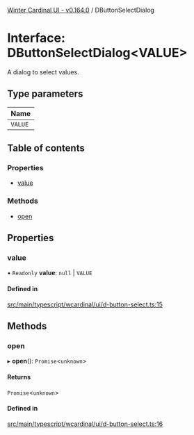 [Winter Cardinal UI - v0.164.0](../index.md) / DButtonSelectDialog

# Interface: DButtonSelectDialog<VALUE\>

A dialog to select values.

## Type parameters

| Name |
| :------ |
| `VALUE` |

## Table of contents

### Properties

- [value](DButtonSelectDialog.md#value)

### Methods

- [open](DButtonSelectDialog.md#open)

## Properties

### value

• `Readonly` **value**: ``null`` \| `VALUE`

#### Defined in

[src/main/typescript/wcardinal/ui/d-button-select.ts:15](https://github.com/winter-cardinal/winter-cardinal-ui/blob/v0.164.0/src/main/typescript/wcardinal/ui/d-button-select.ts#L15)

## Methods

### open

▸ **open**(): `Promise`<`unknown`\>

#### Returns

`Promise`<`unknown`\>

#### Defined in

[src/main/typescript/wcardinal/ui/d-button-select.ts:16](https://github.com/winter-cardinal/winter-cardinal-ui/blob/v0.164.0/src/main/typescript/wcardinal/ui/d-button-select.ts#L16)
